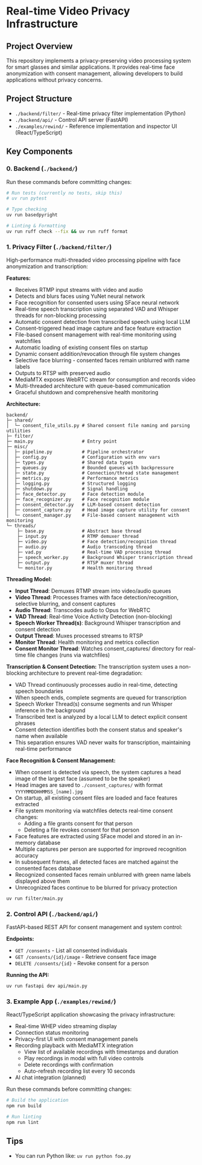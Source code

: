 # Real-time Video Privacy Infrastructure

## Project Overview

This repository implements a privacy-preserving video processing system for smart glasses and similar applications. It provides real-time face anonymization with consent management, allowing developers to build applications without privacy concerns.

## Project Structure

- `./backend/filter/` - Real-time privacy filter implementation (Python)
- `./backend/api/` - Control API server (FastAPI)
- `./examples/rewind/` - Reference implementation and inspector UI (React/TypeScript)

## Key Components

### 0. Backend (`./backend/`)

Run these commands before committing changes:

```bash
# Run tests (currently no tests, skip this)
# uv run pytest

# Type checking
uv run basedpyright

# Linting & Formatting
uv run ruff check --fix && uv run ruff format
```

### 1. Privacy Filter (`./backend/filter/`)

High-performance multi-threaded video processing pipeline with face anonymization and transcription:

**Features:**
- Receives RTMP input streams with video and audio
- Detects and blurs faces using YuNet neural network
- Face recognition for consented users using SFace neural network
- Real-time speech transcription using separated VAD and Whisper threads for non-blocking processing
- Automatic consent detection from transcribed speech using local LLM
- Consent-triggered head image capture and face feature extraction
- File-based consent management with real-time monitoring using watchfiles
- Automatic loading of existing consent files on startup
- Dynamic consent addition/revocation through file system changes
- Selective face blurring - consented faces remain unblurred with name labels
- Outputs to RTSP with preserved audio
- MediaMTX exposes WebRTC stream for consumption and records video
- Multi-threaded architecture with queue-based communication
- Graceful shutdown and comprehensive health monitoring

**Architecture:**
```
backend/
├─ shared/
│  └─ consent_file_utils.py # Shared consent file naming and parsing utilities
├─ filter/
├─ main.py                  # Entry point
├─ misc/
│  ├─ pipeline.py           # Pipeline orchestrator
│  ├─ config.py             # Configuration with env vars
│  ├─ types.py              # Shared data types
│  ├─ queues.py             # Bounded queues with backpressure
│  ├─ state.py              # Connection/thread state management
│  ├─ metrics.py            # Performance metrics
│  ├─ logging.py            # Structured logging
│  ├─ shutdown.py           # Signal handling
│  ├─ face_detector.py      # Face detection module
│  ├─ face_recognizer.py    # Face recognition module
│  ├─ consent_detector.py   # LLM-based consent detection
│  ├─ consent_capture.py    # Head image capture utility for consent
│  └─ consent_manager.py    # File-based consent management with monitoring
└─ threads/
    ├─ base.py              # Abstract base thread
    ├─ input.py             # RTMP demuxer thread
    ├─ video.py             # Face detection/recognition thread
    ├─ audio.py             # Audio transcoding thread
    ├─ vad.py               # Real-time VAD processing thread
    ├─ speech_worker.py     # Background Whisper transcription thread
    ├─ output.py            # RTSP muxer thread
    └─ monitor.py           # Health monitoring thread
```

**Threading Model:**
- **Input Thread**: Demuxes RTMP stream into video/audio queues
- **Video Thread**: Processes frames with face detection/recognition, selective blurring, and consent captures
- **Audio Thread**: Transcodes audio to Opus for WebRTC
- **VAD Thread**: Real-time Voice Activity Detection (non-blocking)
- **Speech Worker Thread(s)**: Background Whisper transcription and consent detection
- **Output Thread**: Muxes processed streams to RTSP
- **Monitor Thread**: Health monitoring and metrics collection
- **Consent Monitor Thread**: Watches consent_captures/ directory for real-time file changes (runs via watchfiles)

**Transcription & Consent Detection:**
The transcription system uses a non-blocking architecture to prevent real-time degradation:
- VAD Thread continuously processes audio in real-time, detecting speech boundaries
- When speech ends, complete segments are queued for transcription
- Speech Worker Thread(s) consume segments and run Whisper inference in the background
- Transcribed text is analyzed by a local LLM to detect explicit consent phrases
- Consent detection identifies both the consent status and speaker's name when available
- This separation ensures VAD never waits for transcription, maintaining real-time performance

**Face Recognition & Consent Management:**
- When consent is detected via speech, the system captures a head image of the largest face (assumed to be the speaker)
- Head images are saved to `./consent_captures/` with format `YYYYMMDDHHMMSS_[name].jpg`
- On startup, all existing consent files are loaded and face features extracted
- File system monitoring via watchfiles detects real-time consent changes:
  - Adding a file grants consent for that person
  - Deleting a file revokes consent for that person
- Face features are extracted using SFace model and stored in an in-memory database
- Multiple captures per person are supported for improved recognition accuracy
- In subsequent frames, all detected faces are matched against the consented faces database
- Recognized consented faces remain unblurred with green name labels displayed above them
- Unrecognized faces continue to be blurred for privacy protection

```bash
uv run filter/main.py
```

### 2. Control API (`./backend/api/`)

FastAPI-based REST API for consent management and system control:

**Endpoints:**
- `GET /consents` - List all consented individuals
- `GET /consents/{id}/image` - Retrieve consent face image
- `DELETE /consents/{id}` - Revoke consent for a person

**Running the API:**
```bash
uv run fastapi dev api/main.py
```

### 3. Example App (`./examples/rewind/`)

React/TypeScript application showcasing the privacy infrastructure:

- Real-time WHEP video streaming display
- Connection status monitoring
- Privacy-first UI with consent management panels
- Recording playback with MediaMTX integration
  - View list of available recordings with timestamps and duration
  - Play recordings in modal with full video controls
  - Delete recordings with confirmation
  - Auto-refresh recording list every 10 seconds
- AI chat integration (planned)

Run these commands before committing changes:

```bash
# Build the application
npm run build

# Run linting
npm run lint
```

## Tips

- You can run Python like: `uv run python foo.py`
